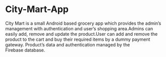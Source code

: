# City-Mart-App
City Mart is a small Android based grocery app which provides the admin’s management with authentication and user’s shopping area.Admins can easily add, remove and update the product.User can add and remove the product to the cart and buy their required items by a dummy payment gateway. Product’s data and authentication managed by the Firebase database.
